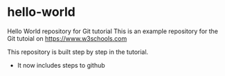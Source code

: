 # hello-world
Hello World repository for Git tutorial
This is an example repository for the Git tutoial on https://www.w3schools.com

This repository is built step by step in the tutorial.

- It now includes steps to github
